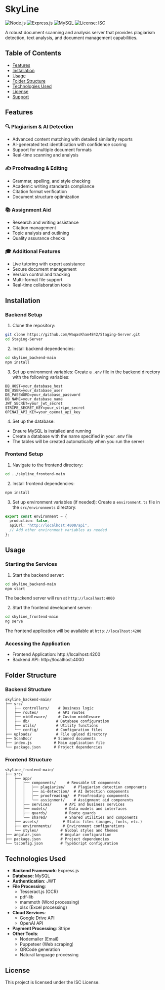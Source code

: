 # SkyLine

[![Node.js](https://img.shields.io/badge/Node.js-v18+-green.svg)](https://nodejs.org/)
[![Express.js](https://img.shields.io/badge/Express.js-v4.19.2-blue.svg)](https://expressjs.com/)
[![MySQL](https://img.shields.io/badge/MySQL-v8+-blue.svg)](https://www.mysql.com/)
[![License: ISC](https://img.shields.io/badge/License-ISC-yellow.svg)](https://opensource.org/licenses/ISC)

A robust document scanning and analysis server that provides plagiarism detection, text analysis, and document management capabilities.

## Table of Contents

- [Features](#features)
- [Installation](#installation)
- [Usage](#usage)
- [Folder Structure](#folder-structure)
- [Technologies Used](#technologies-used)
- [License](#license)
- [Support](#support)

## Features

### 🔍 Plagiarism & AI Detection

- Advanced content matching with detailed similarity reports
- AI-generated text identification with confidence scoring
- Support for multiple document formats
- Real-time scanning and analysis

### ✍️ Proofreading & Editing

- Grammar, spelling, and style checking
- Academic writing standards compliance
- Citation format verification
- Document structure optimization

### 📚 Assignment Aid

- Research and writing assistance
- Citation management
- Topic analysis and outlining
- Quality assurance checks

### 🎓 Additional Features

- Live tutoring with expert assistance
- Secure document management
- Version control and tracking
- Multi-format file support
- Real-time collaboration tools

## Installation

### Backend Setup

1. Clone the repository:

```bash
git clone https://github.com/WaqasKhan4842/Staging-Server.git
cd Staging-Server
```

2. Install backend dependencies:

```bash
cd skyline_backend-main
npm install
```

3. Set up environment variables:
   Create a `.env` file in the backend directory with the following variables:

```env
DB_HOST=your_database_host
DB_USER=your_database_user
DB_PASSWORD=your_database_password
DB_NAME=your_database_name
JWT_SECRET=your_jwt_secret
STRIPE_SECRET_KEY=your_stripe_secret
OPENAI_API_KEY=your_openai_api_key
```

4. Set up the database:

- Ensure MySQL is installed and running
- Create a database with the name specified in your .env file
- The tables will be created automatically when you run the server

### Frontend Setup

1. Navigate to the frontend directory:

```bash
cd ../skyline_frontend-main
```

2. Install frontend dependencies:

```bash
npm install
```

3. Set up environment variables (if needed):
   Create a `environment.ts` file in the `src/environments` directory:

```typescript
export const environment = {
  production: false,
  apiUrl: "http://localhost:4000/api",
  // Add other environment variables as needed
};
```

## Usage

### Starting the Services

1. Start the backend server:

```bash
cd skyline_backend-main
npm start
```

The backend server will run at `http://localhost:4000`

2. Start the frontend development server:

```bash
cd skyline_frontend-main
ng serve
```

The frontend application will be available at `http://localhost:4200`

### Accessing the Application

- Frontend Application: http://localhost:4200
- Backend API: http://localhost:4000

## Folder Structure

### Backend Structure

```
skyline_backend-main/
├── src/
│   ├── controllers/    # Business logic
│   ├── routes/         # API routes
│   ├── middleware/     # Custom middleware
│   ├── db/            # Database configuration
│   ├── utils/         # Utility functions
│   └── config/        # Configuration files
├── uploads/           # File upload directory
├── ScanDoc/          # Scanned documents
├── index.js          # Main application file
└── package.json      # Project dependencies
```

### Frontend Structure

```
skyline_frontend-main/
├── src/
│   ├── app/
│   │   ├── components/     # Reusable UI components
│   │   │   ├── plagiarism/    # Plagiarism detection components
│   │   │   ├── ai-detection/  # AI detection components
│   │   │   ├── proofreading/  # Proofreading components
│   │   │   └── assignment/    # Assignment aid components
│   │   ├── services/      # API and business services
│   │   ├── models/        # Data models and interfaces
│   │   ├── guards/        # Route guards
│   │   └── shared/        # Shared utilities and components
│   ├── assets/           # Static files (images, fonts, etc.)
│   ├── environments/     # Environment configurations
│   └── styles/          # Global styles and themes
├── angular.json         # Angular configuration
├── package.json         # Project dependencies
└── tsconfig.json        # TypeScript configuration
```

## Technologies Used

- **Backend Framework**: Express.js
- **Database**: MySQL
- **Authentication**: JWT
- **File Processing**:
  - Tesseract.js (OCR)
  - pdf-lib
  - mammoth (Word processing)
  - xlsx (Excel processing)
- **Cloud Services**:
  - Google Drive API
  - OpenAI API
- **Payment Processing**: Stripe
- **Other Tools**:
  - Nodemailer (Email)
  - Puppeteer (Web scraping)
  - QRCode generation
  - Natural language processing

## License

This project is licensed under the ISC License.
